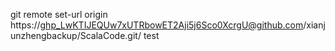 git remote set-url origin https://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@github.com/xianjunzhengbackup/ScalaCode.git/
test
